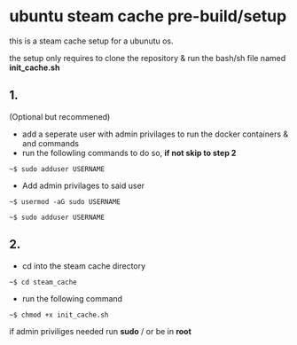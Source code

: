 # ubuntu steam cache pre-build/setup

this is a steam cache setup for a ubunutu os.

the setup only requires to clone the repository & run the bash/sh file named **init_cache.sh**

## 1.
  (Optional but recommened)
  - add a seperate user with admin privilages to run the docker containers & and commands
  - run the followling commands to do so, **if not skip to step **2****
  ```
  ~$ sudo adduser USERNAME
  ```
  - Add admin privilages to said user
  ```
  ~$ usermod -aG sudo USERNAME
  ```
  ```
  ~$ sudo adduser USERNAME
  ```


## 2. 
  - cd into the steam cache directory
  ```
  ~$ cd steam_cache
  ```
  - run the following command 
  ```
  ~$ chmod +x init_cache.sh
  ```
  if admin priviliges needed run **sudo** /  or be in **root**
